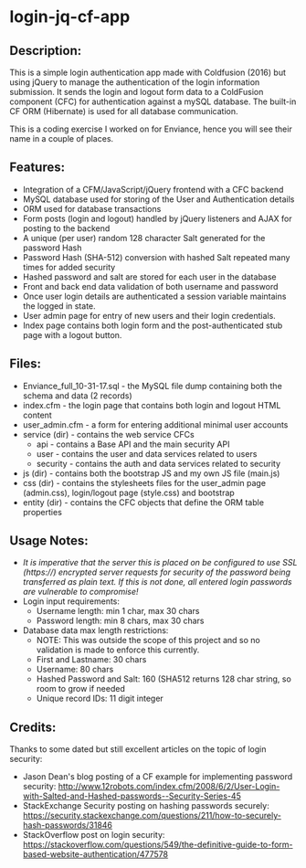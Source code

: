 # login-jq-cf-app

## Description:
This is a simple login authentication app made with Coldfusion (2016) but using jQuery to manage the authentication of the login information submission. It sends the login and logout form data to a ColdFusion component (CFC) for authentication against a mySQL database. The built-in CF ORM (Hibernate) is used for all database communication.

This is a coding exercise I worked on for Enviance, hence you will see their name in a couple of places.

## Features:
* Integration of a CFM/JavaScript/jQuery frontend with a CFC backend
* MySQL database used for storing of the User and Authentication details
* ORM used for database transactions
* Form posts (login and logout) handled by jQuery listeners and AJAX for posting to the backend
* A unique (per user) random 128 character Salt generated for the password Hash
* Password Hash (SHA-512) conversion with hashed Salt repeated many times for added security
* Hashed password and salt are stored for each user in the database
* Front and back end data validation of both username and password
* Once user login details are authenticated a session variable maintains the logged in state.
* User admin page for entry of new users and their login credentials.
* Index page contains both login form and the post-authenticated stub page with a logout button.

## Files:
* Enviance_full_10-31-17.sql - the MySQL file dump containing both the schema and data (2 records)
* index.cfm - the login page that contains both login and logout HTML content
* user_admin.cfm - a form for entering additional minimal user accounts
* service (dir) - contains the web service CFCs
	* api - contains a Base API and the main security API
	* user - contains the user and data services related to users
	* security - contains the auth and data services related to security
* js (dir) - contains both the bootstrap JS and my own JS file (main.js)
* css (dir) - contains the stylesheets files for the user_admin page (admin.css), login/logout page (style.css) and bootstrap
* entity (dir) - contains the CFC objects that define the ORM table properties

## Usage Notes:
* *It is imperative that the server this is placed on be configured to use SSL (https://) encrypted server requests for security of the password being transferred as plain text. If this is not done, all entered login passwords are vulnerable to compromise!*
* Login input requirements:
	* Username length: min 1 char, max 30 chars
	* Password length: min 8 chars, max 30 chars
* Database data max length restrictions:
	* NOTE: This was outside the scope of this project and so no validation is made to enforce this currently.
	* First and Lastname: 30 chars
	* Username: 80 chars
	* Hashed Password and Salt: 160  (SHA512 returns 128 char string, so room to grow if needed
	* Unique record IDs: 11 digit integer

## Credits:
Thanks to some dated but still excellent articles on the topic of login security:
* Jason Dean's blog posting of a CF example for implementing password security: http://www.12robots.com/index.cfm/2008/6/2/User-Login-with-Salted-and-Hashed-passwords--Security-Series-45
* StackExchange Security posting on hashing passwords securely: https://security.stackexchange.com/questions/211/how-to-securely-hash-passwords/31846
* StackOverflow  post on login security: https://stackoverflow.com/questions/549/the-definitive-guide-to-form-based-website-authentication/477578

